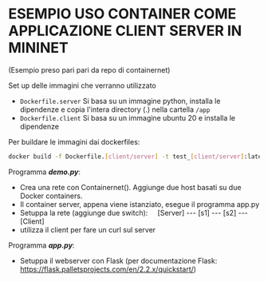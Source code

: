 # ESEMPIO USO CONTAINER COME APPLICAZIONE CLIENT SERVER IN MININET
(Esempio preso pari pari da repo di containernet)

Set up delle immagini che verranno utilizzato
- `Dockerfile.server` Si basa su un immagine python, installa le dipendenze e copia l'intera directory (.) nella cartella `/app`
- `Dockerfile.client` Si basa su un immagine ubuntu 20 e installa le dipendenze

Per buildare le immagini dai dockerfiles:
```BASH
docker build -f Dockerfile.[client/server] -t test_[client/server]:latest
```

Programma **_demo.py_**:
- Crea una rete con Containernet(). Aggiunge due host basati su due Docker containers.
- Il container server, appena viene istanziato, esegue il programma app.py
- Setuppa la rete (aggiunge due switch): &nbsp;&nbsp;&nbsp;	[Server] --- [s1] --- [s2] --- [Client]
- utilizza il client per fare un curl sul server

Programma **_app.py_**:
- Setuppa il webserver con Flask (per documentazione Flask: https://flask.palletsprojects.com/en/2.2.x/quickstart/)
